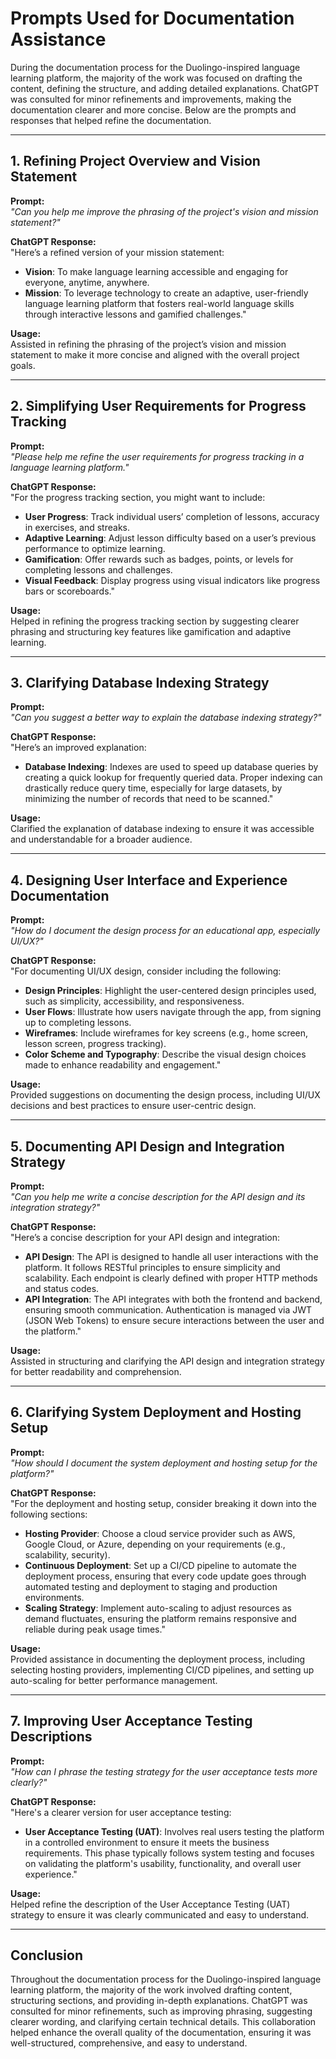 # **Prompts Used for Documentation Assistance**

During the documentation process for the Duolingo-inspired language learning platform, the majority of the work was focused on drafting the content, defining the structure, and adding detailed explanations. ChatGPT was consulted for minor refinements and improvements, making the documentation clearer and more concise. Below are the prompts and responses that helped refine the documentation.

---

## **1. Refining Project Overview and Vision Statement**

**Prompt:**  
*"Can you help me improve the phrasing of the project's vision and mission statement?"*

**ChatGPT Response:**  
"Here’s a refined version of your mission statement:
- **Vision**: To make language learning accessible and engaging for everyone, anytime, anywhere.
- **Mission**: To leverage technology to create an adaptive, user-friendly language learning platform that fosters real-world language skills through interactive lessons and gamified challenges."

**Usage:**  
Assisted in refining the phrasing of the project’s vision and mission statement to make it more concise and aligned with the overall project goals.

---

## **2. Simplifying User Requirements for Progress Tracking**

**Prompt:**  
*"Please help me refine the user requirements for progress tracking in a language learning platform."*

**ChatGPT Response:**  
"For the progress tracking section, you might want to include:
- **User Progress**: Track individual users’ completion of lessons, accuracy in exercises, and streaks.
- **Adaptive Learning**: Adjust lesson difficulty based on a user’s previous performance to optimize learning.
- **Gamification**: Offer rewards such as badges, points, or levels for completing lessons and challenges.
- **Visual Feedback**: Display progress using visual indicators like progress bars or scoreboards."

**Usage:**  
Helped in refining the progress tracking section by suggesting clearer phrasing and structuring key features like gamification and adaptive learning.

---

## **3. Clarifying Database Indexing Strategy**

**Prompt:**  
*"Can you suggest a better way to explain the database indexing strategy?"*

**ChatGPT Response:**  
"Here’s an improved explanation:
- **Database Indexing**: Indexes are used to speed up database queries by creating a quick lookup for frequently queried data. Proper indexing can drastically reduce query time, especially for large datasets, by minimizing the number of records that need to be scanned."

**Usage:**  
Clarified the explanation of database indexing to ensure it was accessible and understandable for a broader audience.

---

## **4. Designing User Interface and Experience Documentation**

**Prompt:**  
*"How do I document the design process for an educational app, especially UI/UX?"*

**ChatGPT Response:**  
"For documenting UI/UX design, consider including the following:
- **Design Principles**: Highlight the user-centered design principles used, such as simplicity, accessibility, and responsiveness.
- **User Flows**: Illustrate how users navigate through the app, from signing up to completing lessons.
- **Wireframes**: Include wireframes for key screens (e.g., home screen, lesson screen, progress tracking).
- **Color Scheme and Typography**: Describe the visual design choices made to enhance readability and engagement."

**Usage:**  
Provided suggestions on documenting the design process, including UI/UX decisions and best practices to ensure user-centric design.

---

## **5. Documenting API Design and Integration Strategy**

**Prompt:**  
*"Can you help me write a concise description for the API design and its integration strategy?"*

**ChatGPT Response:**  
"Here’s a concise description for your API design and integration:
- **API Design**: The API is designed to handle all user interactions with the platform. It follows RESTful principles to ensure simplicity and scalability. Each endpoint is clearly defined with proper HTTP methods and status codes.
- **API Integration**: The API integrates with both the frontend and backend, ensuring smooth communication. Authentication is managed via JWT (JSON Web Tokens) to ensure secure interactions between the user and the platform."

**Usage:**  
Assisted in structuring and clarifying the API design and integration strategy for better readability and comprehension.

---

## **6. Clarifying System Deployment and Hosting Setup**

**Prompt:**  
*"How should I document the system deployment and hosting setup for the platform?"*

**ChatGPT Response:**  
"For the deployment and hosting setup, consider breaking it down into the following sections:
- **Hosting Provider**: Choose a cloud service provider such as AWS, Google Cloud, or Azure, depending on your requirements (e.g., scalability, security).
- **Continuous Deployment**: Set up a CI/CD pipeline to automate the deployment process, ensuring that every code update goes through automated testing and deployment to staging and production environments.
- **Scaling Strategy**: Implement auto-scaling to adjust resources as demand fluctuates, ensuring the platform remains responsive and reliable during peak usage times."

**Usage:**  
Provided assistance in documenting the deployment process, including selecting hosting providers, implementing CI/CD pipelines, and setting up auto-scaling for better performance management.

---

## **7. Improving User Acceptance Testing Descriptions**

**Prompt:**  
*"How can I phrase the testing strategy for the user acceptance tests more clearly?"*

**ChatGPT Response:**  
"Here's a clearer version for user acceptance testing:
- **User Acceptance Testing (UAT)**: Involves real users testing the platform in a controlled environment to ensure it meets the business requirements. This phase typically follows system testing and focuses on validating the platform's usability, functionality, and overall user experience."

**Usage:**  
Helped refine the description of the User Acceptance Testing (UAT) strategy to ensure it was clearly communicated and easy to understand.

---

## **Conclusion**

Throughout the documentation process for the Duolingo-inspired language learning platform, the majority of the work involved drafting content, structuring sections, and providing in-depth explanations. ChatGPT was consulted for minor refinements, such as improving phrasing, suggesting clearer wording, and clarifying certain technical details. This collaboration helped enhance the overall quality of the documentation, ensuring it was well-structured, comprehensive, and easy to understand.
